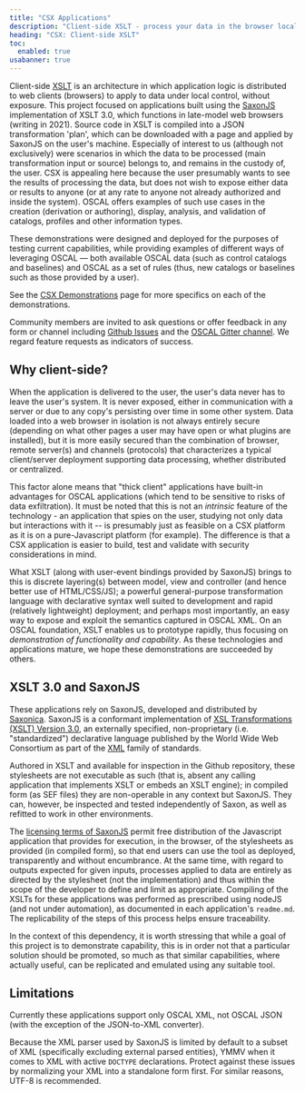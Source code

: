 ```yaml
---
title: "CSX Applications"
description: "Client-side XSLT - process your data in the browser locally"
heading: "CSX: Client-side XSLT"
toc:
  enabled: true
usabanner: true
---
```


Client-side [XSLT](https://www.w3.org/TR/xslt-30/) is an architecture in which application logic is distributed to web clients (browsers) to apply to data under local control, without exposure. This project focused on applications built using the [SaxonJS](https://www.npmjs.com/package/saxon-js) implementation of XSLT 3.0, which functions in late-model web browsers (writing in 2021). Source code in XSLT is compiled into a JSON transformation 'plan', which can be downloaded with a page and applied by SaxonJS on the user's machine. Especially of interest to us (although not exclusively) were scenarios in which the data to be processed (main transformation input or source) belongs to, and remains in the custody of, the user. CSX is appealing here because the user presumably wants to see the results of processing the data, but does not wish to expose either data or results to anyone (or at any rate to anyone not already authorized and inside the system). OSCAL offers examples of such use cases in the creation (derivation or authoring), display, analysis, and validation of catalogs, profiles and other information types.

These demonstrations were designed and deployed for the purposes of testing current capabilities, while providing examples of different ways of leveraging OSCAL &mdash; both available OSCAL data (such as control catalogs and baselines) and OSCAL as a set of rules (thus, new catalogs or baselines such as those provided by a user).

See the [CSX Demonstrations](/demos/csx) page for more specifics on each of the demonstrations.

Community members are invited to ask questions or offer feedback in any form or channel including [Github Issues](https://github.com/usnistgov/oscal-tools/issues) and the [OSCAL Gitter channel](https://gitter.im/usnistgov-OSCAL/Lobby). We regard feature requests as indicators of success.

## Why client-side?

When the application is delivered to the user, the user's data never has to leave the user's system. It is never exposed, either in communication with a server or due to any copy's persisting over time in some other system. Data loaded into a web browser in isolation is not always entirely secure (depending on what other pages a user may have open or what plugins are installed), but it is more easily secured than the combination of browser, remote server(s) and channels (protocols) that characterizes a typical client/server deployment supporting  data processing, whether distributed or centralized.

This factor alone means that "thick client" applications have built-in advantages for OSCAL applications (which tend to be sensitive to risks of data exfiltration). It must be noted that this is not an *intrinsic* feature of the technology - an application that spies on the user, studying not only data but interactions with it -- is presumably just as feasible on a CSX platform as it is on a pure-Javascript platform (for example). The difference is that a CSX application is easier to build, test and validate with security considerations in mind.

What XSLT (along with user-event bindings provided by SaxonJS) brings to this is discrete layering(s) between model, view and controller (and hence better use of HTML/CSS/JS); a powerful general-purpose transformation language with declarative syntax well suited to development and rapid (relatively lightweight) deployment; and perhaps most importantly, an easy way to expose and exploit the semantics captured in OSCAL XML. On an OSCAL foundation, XSLT enables us to prototype rapidly, thus focusing on *demonstration of functionality and capability*. As these technologies and applications mature, we hope these demonstrations are succeeded by others.

## XSLT 3.0 and SaxonJS

These applications rely on SaxonJS, developed and distributed by [Saxonica](https://www.saxonica.com/welcome/welcome.xml). SaxonJS is a conformant implementation of [XSL Transformations (XSLT) Version 3.0](https://www.w3.org/TR/xslt-30/), an externally specified, non-proprietary (i.e. "standardized") declarative language published by the World Wide Web Consortium as part of the [XML](https://www.w3.org/XML/) family of standards.

Authored in XSLT and available for inspection in the Github repository, these stylesheets are not executable as such (that is, absent any calling application that implements XSLT or embeds an XSLT engine); in compiled form (as SEF files) they are non-operable in any context but SaxonJS. They can, however, be inspected and tested independently of Saxon, as well as refitted to work in other environments.

The [licensing terms of SaxonJS](https://www.saxonica.com/saxon-js/index.xml#license) permit free distribution of the Javascript application that provides for execution, in the browser, of the stylesheets as provided (in compiled form), so that end users can use the tool as deployed, transparently and without encumbrance. At the same time, with regard to outputs expected for given inputs, processes applied to data are entirely as directed by the stylesheet (not the implementation) and thus within the scope of the developer to define and limit as appropriate. Compiling of the XSLTs for these applications was performed as prescribed using nodeJS (and not under automation), as documented in each application's `readme.md`. The replicability of the steps of this process helps ensure traceability.

In the context of this dependency, it is worth stressing that while a goal of this project is to demonstrate capability, this is in order not that a particular solution should be promoted, so much as that similar capabilities, where actually useful, can be replicated and emulated using any suitable tool. 

## Limitations

Currently these applications support only OSCAL XML, not OSCAL JSON (with the exception of the JSON-to-XML converter).

Because the XML parser used by SaxonJS is limited by default to a subset of XML (specifically excluding external parsed entities), YMMV when it comes to XML with active `DOCTYPE` declarations. Protect against these issues by normalizing your XML into a standalone form first. For similar reasons, UTF-8 is recommended.



